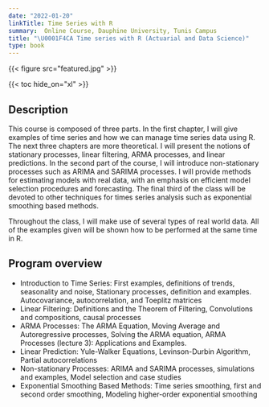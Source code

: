 ```yaml
---
date: "2022-01-20"
linkTitle: Time Series with R
summary:  Online Course, Dauphine University, Tunis Campus
title: "\U0001F4CA Time series with R (Actuarial and Data Science)"
type: book
---
```


{{< figure src="featured.jpg" >}}

{{< toc hide_on="xl" >}}

## Description

This course is composed of three parts. In the first chapter, I will give examples of time series and how we can manage time series data using R. The next three chapters are more theoretical. I will present the notions of stationary processes, linear filtering,  ARMA processes, and linear predictions. In the second part of the course, I will introduce non-stationary processes such as ARIMA and SARIMA processes. I will provide methods for estimating models with real data, with an emphasis on efficient model selection procedures and forecasting. The final third of the class will be devoted to other techniques for times series analysis such as exponential smoothing based methods.

Throughout the class, I will make use of several types of real world data. All of the examples given will be shown how to be performed at the same time in R. 

## Program overview

- Introduction to Time Series:  First examples, definitions of trends, seasonality and noise, Stationary processes, definition and examples.  Autocovariance, autocorrelation, and Toeplitz matrices  
- Linear Filtering: Definitions and the Theorem of Filtering, Convolutions and compositions, causal processes 
- ARMA Processes: The ARMA Equation, Moving Average and Autoregressive processes,  Solving the ARMA equation, ARMA Processes (lecture 3): Applications and Examples. 
- Linear Prediction: Yule-Walker  Equations, Levinson-Durbin Algorithm, Partial autocorrelations
- Non-stationary Processes: ARIMA and SARIMA processes, simulations and examples,  Model selection and case studies
-  Exponential Smoothing Based Methods: Time series smoothing, first and second order smoothing, Modeling higher-order exponential
smoothing






